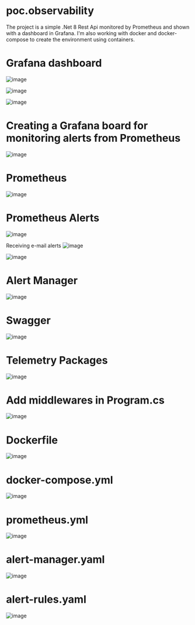# poc.observability
The project is a simple .Net 8 Rest Api monitored by Prometheus and shown with a dashboard in Grafana.
I'm also working with docker and docker-compose to create the environment using containers.

# Grafana dashboard
![image](https://github.com/user-attachments/assets/93276fae-c1ca-455f-80c1-20a627db5f27)

![image](https://github.com/user-attachments/assets/7b44218b-40a2-406e-b89d-50f20d10443b)

![image](https://github.com/user-attachments/assets/1e392728-d690-4c47-a6fc-6900d15b804c)

# Creating a Grafana board for monitoring alerts from Prometheus
![image](https://github.com/user-attachments/assets/1d6d3967-bea8-48fc-9d9c-162789830f16)



# Prometheus
![image](https://github.com/user-attachments/assets/92643ac1-7d04-4631-8b2f-3fed3bb0fe47)

# Prometheus Alerts
![image](https://github.com/user-attachments/assets/ef5e9a0c-ade3-45b6-abf0-20f43a3eb41b)

Receiving e-mail alerts
![image](https://github.com/user-attachments/assets/b2ae9121-1953-413f-9bf7-6f785cc01f40)

![image](https://github.com/user-attachments/assets/37198296-5a4a-4984-91ac-2cf125a9d709)

# Alert Manager
![image](https://github.com/user-attachments/assets/59fbfa70-e2cb-48ef-ac42-a3e95fbdbebe)


# Swagger
![image](https://github.com/user-attachments/assets/84fbfe70-8a37-4161-b51b-8db8873fa0b4)




# Telemetry Packages
![image](https://github.com/user-attachments/assets/dbc3a7f0-550a-4bc9-ad97-c7cd54c38912)

# Add middlewares in Program.cs
![image](https://github.com/user-attachments/assets/cfc4f26d-707b-41ba-a1d5-7f289b17734e)

# Dockerfile
![image](https://github.com/user-attachments/assets/0d436e77-d584-4b38-93af-a08f4c9436e5)

# docker-compose.yml
![image](https://github.com/user-attachments/assets/f2dbe83d-864e-434b-a6c7-85eba6de6339)

# prometheus.yml
![image](https://github.com/user-attachments/assets/03704000-c3e4-4595-b910-e732ac355207)

# alert-manager.yaml
![image](https://github.com/user-attachments/assets/7a05ed91-ad1b-433f-a5c5-bb92483da0e9)

# alert-rules.yaml
![image](https://github.com/user-attachments/assets/f33037b4-1afa-4d62-830f-61af3820969f)



